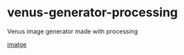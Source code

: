 # venus-generator-processing
Venus image generator made with processing

[imatge](https://user-images.githubusercontent.com/46631961/110957391-dc7e9080-834b-11eb-980a-a1b72d9b3ad5.png)
